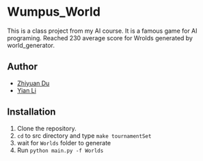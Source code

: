 # Wumpus_World

This is a class project from my AI course. It is a famous game for AI programing. Reached 230 average score for Wrolds generated by world_generator.

## Author

* [Zhiyuan Du](https://github.com/lYesterdaYl)
* [Yian Li](https://github.com/liyian)

## Installation

1. Clone the repository.
2. ```cd``` to src directory and type ```make tournamentSet```
3. wait for ```Worlds``` folder to generate
4. Run ```python main.py -f Worlds```
